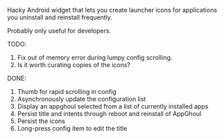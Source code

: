 Hacky Android widget that lets you create launcher icons for applications you uninstall and reinstall frequently.

Probably only useful for developers.

TODO:
1. Fix out of memory error during lumpy config scrolling.
1. Is it worth curating copies of the icons?

DONE:
1. Thumb for rapid scrolling in config
1. Asynchronously update the configuration list
1. Display an appghoul selected from a list of currently installed apps
1. Persist title and intents through reboot and reinstall of AppGhoul
1. Persist the icons
1. Long-press config item to edit the title

